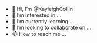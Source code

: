 - 👋 Hi, I’m @KayleighCollin
- 👀 I’m interested in ...
- 🌱 I’m currently learning ...
- 💞️ I’m looking to collaborate on ...
- 📫 How to reach me ...

<!---
KayleighCollin/KayleighCollin is a ✨ special ✨ repository because its `README.md` (this file) appears on your GitHub profile.
You can click the Preview link to take a look at your changes.
--->
